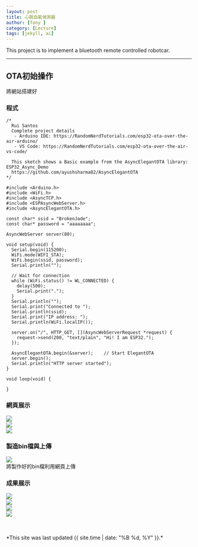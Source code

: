 ```yaml
---
layout: post
title: 心跳血氧偵測器
author: [Tony ]
category: [Lecture]
tags: [jekyll, ai]
---
```


This project is to implement a bluetooth remote controlled robotcar.

---
## OTA初始操作

將網站搭建好

### 程式
```
/*
  Rui Santos
  Complete project details
   - Arduino IDE: https://RandomNerdTutorials.com/esp32-ota-over-the-air-arduino/
   - VS Code: https://RandomNerdTutorials.com/esp32-ota-over-the-air-vs-code/
  
  This sketch shows a Basic example from the AsyncElegantOTA library: ESP32_Async_Demo
  https://github.com/ayushsharma82/AsyncElegantOTA
*/

#include <Arduino.h>
#include <WiFi.h>
#include <AsyncTCP.h>
#include <ESPAsyncWebServer.h>
#include <AsyncElegantOTA.h>

const char* ssid = "BrokenJade";
const char* password = "aaaaaaaa";

AsyncWebServer server(80);

void setup(void) {
  Serial.begin(115200);
  WiFi.mode(WIFI_STA);
  WiFi.begin(ssid, password);
  Serial.println("");

  // Wait for connection
  while (WiFi.status() != WL_CONNECTED) {
    delay(500);
    Serial.print(".");
  }
  Serial.println("");
  Serial.print("Connected to ");
  Serial.println(ssid);
  Serial.print("IP address: ");
  Serial.println(WiFi.localIP());

  server.on("/", HTTP_GET, [](AsyncWebServerRequest *request) {
    request->send(200, "text/plain", "Hi! I am ESP32.");
  });

  AsyncElegantOTA.begin(&server);    // Start ElegantOTA
  server.begin();
  Serial.println("HTTP server started");
}

void loop(void) {

}
```
### 網頁展示
![](https://github.com/NENECHINO/MCU-course/blob/main/images/1_wifi.png?raw=true)<br>
![](https://github.com/NENECHINO/MCU-course/blob/main/images/1_connect.png?raw=true)<br>
![](https://github.com/NENECHINO/MCU-course/blob/main/1_OTA%E7%B6%B2%E7%AB%99.png?raw=true)<br>
### 製造bin檔與上傳
![](https://github.com/NENECHINO/MCU-course/blob/main/images/1_bin.png?raw=true)<br>
將製作好的bin檔利用網頁上傳
### 成果展示
![](https://github.com/NENECHINO/MCU-course/blob/main/1_OTA%20%20off.png?raw=true)<br>
![](https://github.com/NENECHINO/MCU-course/blob/main/1_red.jpg?raw=true)<br>
![](https://github.com/NENECHINO/MCU-course/blob/main/1_OTA%20%20on.png?raw=true)<br>
![](https://github.com/NENECHINO/MCU-course/blob/main/1_green.jpg?raw=true)<br>

<br>
<br>
*This site was last updated {{ site.time | date: "%B %d, %Y" }}.*
